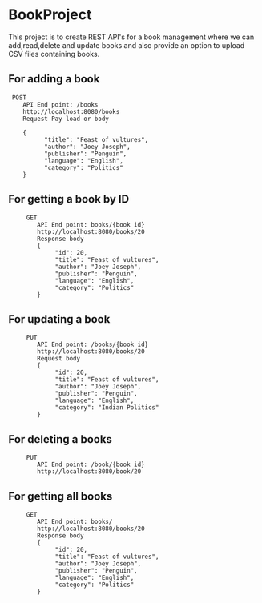 # BookProject
This project is to create REST API's for a book management where we can add,read,delete and
update books and also provide an option to upload CSV files containing books.

## For adding a book
     POST
     	API End point: /books
     	http://localhost:8080/books
     	Request Pay load or body

     	{
              "title": "Feast of vultures",
              "author": "Joey Joseph",
              "publisher": "Penguin",
              "language": "English",
              "category": "Politics"
     	}

## For getting a book by ID
         GET
            API End point: books/{book id}
        	http://localhost:8080/books/20
        	Response body
        	{
        		 "id": 20,
                 "title": "Feast of vultures",
                 "author": "Joey Joseph",
                 "publisher": "Penguin",
                 "language": "English",
                 "category": "Politics"
        	}

## For updating a book
         PUT
            API End point: /books/{book id}
        	http://localhost:8080/books/20
        	Request body
        	{
        		 "id": 20,
                 "title": "Feast of vultures",
                 "author": "Joey Joseph",
                 "publisher": "Penguin",
                 "language": "English",
                 "category": "Indian Politics"
        	}

## For deleting a books
         PUT
            API End point: /book/{book id}
        	http://localhost:8080/book/20

## For getting all books
         GET
            API End point: books/
        	http://localhost:8080/books/20
        	Response body
        	{
        		 "id": 20,
                 "title": "Feast of vultures",
                 "author": "Joey Joseph",
                 "publisher": "Penguin",
                 "language": "English",
                 "category": "Politics"
        	}